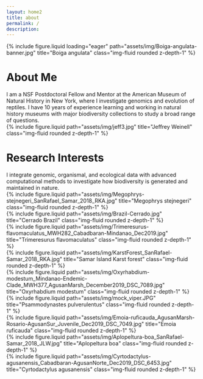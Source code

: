 ```yaml
---
layout: home2
title: about
permalink: /
description: 
---
```


<!--Banner image-->
<div class="row mb-5">
    <div class="col-sm mt-md-0">
        {% include figure.liquid loading="eager" path="assets/img/Boiga-angulata-banner.jpg" title="Boiga angulata" class="img-fluid rounded z-depth-1" %}
    </div>
</div>

<!--About me (left) and photo right-->
<div class="row justify-content-sm-center mb-2">
    <!--left page margin-->
    <div class="col-sm-2 mt-3 mt-md-0">
    </div>
    <!--text column-->
    <div class="col-sm-5 mt-3 mt-md-0">
        <div class="row"><h1 class="post-title">About Me</h1></div>
        <div class="row">I am a NSF Postdoctoral Fellow and Mentor at the American Museum of Natural History in New York, where I investigate genomics and evolution of reptiles. I have 10 years of experience learning and working in natural history museums with major biodiversity collections to study a broad range of questions.</div>
    </div>
    <!--photo column-->
    <div class="col-sm-3 mt-3 mt-md-0">
        {% include figure.liquid path="assets/img/jeff3.jpg" title="Jeffrey Weinell" class="img-fluid rounded z-depth-1" %}
    </div>
    <!--right page margin-->
    <div class="col-sm-2 mt-3 mt-md-0">
    </div>
</div>


<!--Research-->
<div class="row justify-content-sm-center mb-5">
    <!--left page margin-->
    <div class="col-sm-2 mt-md-0">
    </div>
    <!--text column-->
    <div class="col-sm-4 mt-md-0">
        <div class="row"><h1 class="post-title">Research Interests</h1></div>
        <div class="row">I integrate genomic, organismal, and ecological data with advanced computational methods to investigate how biodiversity is generated and maintained in nature.</div>
    </div>
    <!--first photo column-->
    <div class="col-sm-1 mt-md-0">
        <div class="row justify-content-sm-center">
        </div>
    </div>
    <!--second photo column-->
    <div class="col-sm-3 mt-md-0">
        <div class="row justify-content-sm-center">
            <!--first row of first column column-->
            <div class="row">{% include figure.liquid path="assets/img/Megophrys-stejnegeri_SanRafael_Samar_2018_RKA.jpg" title="Megophrys stejnegeri" class="img-fluid rounded z-depth-1" %}</div>
            <!--second row of first column column-->
            <div class="row">{% include figure.liquid path="assets/img/Brazil-Cerrado.jpg" title="Cerrado Brazil" class="img-fluid rounded z-depth-1" %}</div>
            <!--third row of first column column-->
            <div class="row">{% include figure.liquid path="assets/img/Trimeresurus-flavomaculatus_MWH282_Cabadbaran-Mindanao_Dec2019.jpg" title="Trimeresurus flavomaculatus" class="img-fluid rounded z-depth-1" %}</div>
            <!--first row of second column column-->
            <div class="row">{% include figure.liquid path="assets/img/KarstForest_SanRafael-Samar_2018_RKA.jpg" title="Samar Island Karst forest" class="img-fluid rounded z-depth-1" %}</div>
            <!--second row of second column column-->
            <div class="row">{% include figure.liquid path="assets/img/Oxyrhabdium-modestum_Mindanao-Endemic-Clade_MWH377_AgusanMarsh_December2019_DSC_7089.jpg" title="Oxyrhabdium modestum" class="img-fluid rounded z-depth-1" %}</div>
            <!--third row of second column column-->
            <div class="row">{% include figure.liquid path="assets/img/mock_viper.JPG" title="Psammodynastes pulverulentus" class="img-fluid rounded z-depth-1" %}</div>
            <!--first row of third column column-->
            <div class="row">{% include figure.liquid path="assets/img/Emoia-ruficauda_AgusanMarsh-Rosario-AgusanSur_Juvenile_Dec2019_DSC_7049.jpg" title="Emoia ruficauda" class="img-fluid rounded z-depth-1" %}</div>
            <!--second row of third column column-->
            <div class="row">{% include figure.liquid path="assets/img/Aplopeltura-boa_SanRafael-Samar_2018_JLW.jpg" title="Aplopeltura boa" class="img-fluid rounded z-depth-1" %}</div>
            <!--third row of third column column-->
            <div class="row">{% include figure.liquid path="assets/img/Cyrtodactylus-agusanensis_Cabadbaran-AgusanNorte_Dec2019_DSC_6453.jpg" title="Cyrtodactylus agusanensis" class="img-fluid rounded z-depth-1" %}</div>
        </div>
    </div>
    <!--right page margin-->
    <div class="col-sm-2 mt-md-0">
    </div>
</div>







